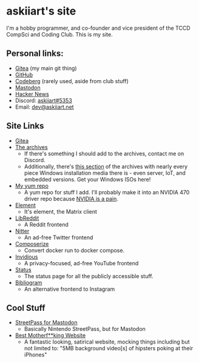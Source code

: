 # askiiart's site

I'm a hobby programmer, and co-founder and vice president of the TCCD CompSci and Coding Club. This is my site.

## Personal links:

- [Gitea](https://git.askiiart.net/askiiart) (my main git thing)
- [GitHub](https://github.com/askiiart)
- [Codeberg](https://codeberg.org/TCCD-CompSci-and-Coding-Club/) (rarely used, aside from club stuff)
- [Mastodon](https://infosec.exchange/@askiiart)
- [Hacker News](https://news.ycombinator.com/user?id=askiiart)
- Discord: [askiiart#5353](https://discord.com/users/552658564368302092)
- Email: [dev@askiiart.net](mailto:dev@askiiart.net)

## Site Links

- [Gitea](https://git.askiiart.net/)
- [The archives](/archives/)
   - If there's something I should add to the archives, contact me on Discord.
   - Additionally, there's [this section](/archives/iso-and-stuff/Windows/) of the archives with nearly every piece Windows installation media there is - even server, IoT, and embedded versions. Get your Windows ISOs here!
- [My yum repo](https://askiiart.net/repo/)
   - A yum repo for stuff I add. I'll probably make it into an NVIDIA 470 driver repo because [NVIDIA is a pain](https://www.youtube.com/watch?v=IVpOyKCNZYw).
- [Element](https://element.askiiart.net/)
   - It's element, the Matrix client
- [LibReddit](https://libreddit.askiiart.net/)
   - A Reddit frontend
- [Nitter](https://nitter.askiiart.net/)
   - An ad-free Twitter frontend
- [Composerize](https://composerize.askiiart.net/)
   - Convert docker run to docker compose.
- [Invidious](https://invidious.askiiart.net/)
   - A privacy-focused, ad-free YouTube frontend
- [Status](https://status.askiiart.net/)
   - The status page for all the publicly accessible stuff.
- [Bibliogram](https://bibliogram.askiiart.net/applysettings/3bb4944d6d346268ae9bd84f42bc9a51)
   - An alternative frontend to Instagram

## Cool Stuff

- [StreetPass for Mastodon](https://streetpass.social/)
   - Basically Nintendo StreetPass, but for Mastodon
- [Best Motherf**king Website](https://bestmotherfucking.website/)
   - A fantastic looking, satirical website, mocking things including but not limited to: "5MB background video\[s\] of hipsters poking at their iPhones"
